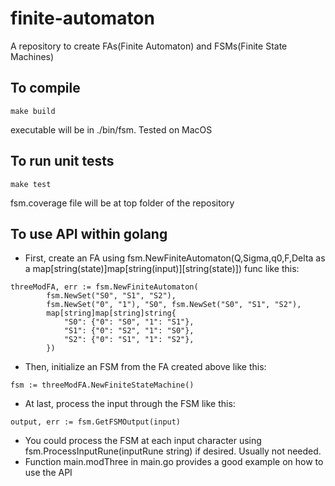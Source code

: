 # finite-automaton
A repository to create FAs(Finite Automaton) and FSMs(Finite State Machines)

## To compile
```
make build
```

executable will be in ./bin/fsm. Tested on MacOS
## To run unit tests
```
make test
```
fsm.coverage file will be at top folder of the repository

## To use API within golang

- First, create an FA using fsm.NewFiniteAutomaton(Q,Sigma,q0,F,Delta as a map[string(state)]map[string(input)][string(state)]) func like this:
```
threeModFA, err := fsm.NewFiniteAutomaton(
		fsm.NewSet("S0", "S1", "S2"),
		fsm.NewSet("0", "1"), "S0", fsm.NewSet("S0", "S1", "S2"),
		map[string]map[string]string{
			"S0": {"0": "S0", "1": "S1"},
			"S1": {"0": "S2", "1": "S0"},
			"S2": {"0": "S1", "1": "S2"},
		})
```
- Then, initialize an FSM from the FA created above like this:
```
fsm := threeModFA.NewFiniteStateMachine()
```
- At last, process the input through the FSM like this:
```
output, err := fsm.GetFSMOutput(input)
```
- You could process the FSM at each input character using fsm.ProcessInputRune(inputRune string) if desired. Usually not needed.
- Function main.modThree in main.go provides a good example on how to use the API
